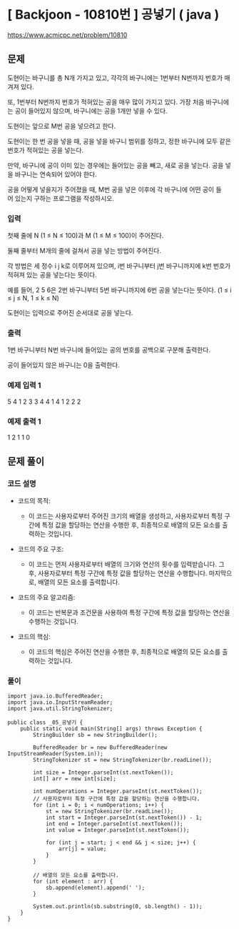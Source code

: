 # \[ Backjoon - 10810번 \] 공넣기 ( java )
https://www.acmicpc.net/problem/10810
## 문제

도현이는 바구니를 총 N개 가지고 있고, 각각의 바구니에는 1번부터 N번까지 번호가 매겨져 있다.

또, 1번부터 N번까지 번호가 적혀있는 공을 매우 많이 가지고 있다. 가장 처음 바구니에는 공이 들어있지 않으며, 바구니에는 공을 1개만 넣을 수 있다.

도현이는 앞으로 M번 공을 넣으려고 한다.

도현이는 한 번 공을 넣을 때, 공을 넣을 바구니 범위를 정하고, 정한 바구니에 모두 같은 번호가 적혀있는 공을 넣는다.

만약, 바구니에 공이 이미 있는 경우에는 들어있는 공을 빼고, 새로 공을 넣는다. 공을 넣을 바구니는 연속되어 있어야 한다.

공을 어떻게 넣을지가 주어졌을 때, M번 공을 넣은 이후에 각 바구니에 어떤 공이 들어 있는지 구하는 프로그램을 작성하시오.

### 입력

첫째 줄에 N (1 ≤ N ≤ 100)과 M (1 ≤ M ≤ 100)이 주어진다.

둘째 줄부터 M개의 줄에 걸쳐서 공을 넣는 방법이 주어진다.

각 방법은 세 정수 i j k로 이루어져 있으며, i번 바구니부터 j번 바구니까지에 k번 번호가 적혀져 있는 공을 넣는다는 뜻이다.

예를 들어, 2 5 6은 2번 바구니부터 5번 바구니까지에 6번 공을 넣는다는 뜻이다. (1 ≤ i ≤ j ≤ N, 1 ≤ k ≤ N)

도현이는 입력으로 주어진 순서대로 공을 넣는다.

### 출력

1번 바구니부터 N번 바구니에 들어있는 공의 번호를 공백으로 구분해 출력한다. 

공이 들어있지 않은 바구니는 0을 출력한다.

### 예제 입력 1 

5 4
1 2 3
3 4 4
1 4 1
2 2 2

### 예제 출력 1 
1 2 1 1 0

## 문제 풀이
### 코드 설명
- 코드의 목적:
    
    - 이 코드는 사용자로부터 주어진 크기의 배열을 생성하고, 사용자로부터 특정 구간에 특정 값을 할당하는 연산을 수행한 후, 최종적으로 배열의 모든 요소를 출력하는 것입니다.
- 코드의 주요 구조:
    
    - 이 코드는 먼저 사용자로부터 배열의 크기와 연산의 횟수를 입력받습니다. 그 후, 사용자로부터 특정 구간에 특정 값을 할당하는 연산을 수행합니다. 마지막으로, 배열의 모든 요소를 출력합니다.
- 코드의 주요 알고리즘:
    
    - 이 코드는 반복문과 조건문을 사용하여 특정 구간에 특정 값을 할당하는 연산을 수행하는 것입니다.
- 코드의 핵심:
    
    - 이 코드의 핵심은 주어진 연산을 수행한 후, 최종적으로 배열의 모든 요소를 출력하는 것입니다.


### 풀이

```
import java.io.BufferedReader;
import java.io.InputStreamReader;
import java.util.StringTokenizer;

public class _05_공넣기 {
    public static void main(String[] args) throws Exception {
        StringBuilder sb = new StringBuilder();

        BufferedReader br = new BufferedReader(new InputStreamReader(System.in));
        StringTokenizer st = new StringTokenizer(br.readLine());

        int size = Integer.parseInt(st.nextToken());
        int[] arr = new int[size];

        int numOperations = Integer.parseInt(st.nextToken());
        // 사용자로부터 특정 구간에 특정 값을 할당하는 연산을 수행합니다.
        for (int i = 0; i < numOperations; i++) {
            st = new StringTokenizer(br.readLine());
            int start = Integer.parseInt(st.nextToken()) - 1;
            int end = Integer.parseInt(st.nextToken());
            int value = Integer.parseInt(st.nextToken());

            for (int j = start; j < end && j < size; j++) {
                arr[j] = value;
            }
        }

        // 배열의 모든 요소를 출력합니다.
        for (int element : arr) {
            sb.append(element).append(' ');
        }

        System.out.println(sb.substring(0, sb.length() - 1));
    }
}
```
